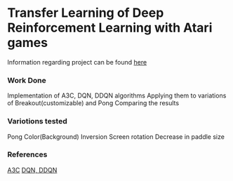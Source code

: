 # Transfer Learning of Deep Reinforcement Learning with Atari games

Information regarding project can be found [here](Report.pdf)

### Work Done
Implementation of A3C, DQN, DDQN algorithms
Applying them to variations of Breakout(customizable) and Pong
Comparing the results


### Variotions tested
Pong
Color(Background) Inversion
Screen rotation
Decrease in paddle size

### References
[A3C](https://github.com/greydanus/baby-a3c/blob/master/baby-a3c.py)
[DQN, DDQN](https://github.com/danielegrattarola/deep-q-atari/blob/master/DQAgent.py)
